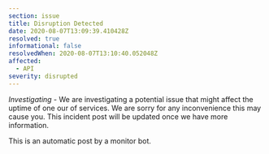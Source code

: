 ```yaml
---
section: issue
title: Disruption Detected
date: 2020-08-07T13:09:39.410428Z
resolved: true
informational: false
resolvedWhen: 2020-08-07T13:10:40.052048Z
affected:
  - API
severity: disrupted
---
```

*Investigating* - We are investigating a potential issue that might affect the uptime of one our of services. We are sorry for any inconvenience this may cause you. This incident post will be updated once we have more information.

This is an automatic post by a monitor bot.
        